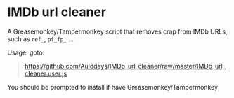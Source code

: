 # IMDb url cleaner
A Greasemonkey/Tampermonkey script that removes crap from IMDb URLs, such as `ref_`, `pf_fp_` ...

Usage: goto:

> https://github.com/Aulddays/IMDb_url_cleaner/raw/master/IMDb_url_cleaner.user.js

You should be prompted to install if have Greasemonkey/Tampermonkey
